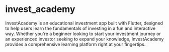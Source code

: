 # invest_academy
 InvestAcademy is an educational investment app built with Flutter, designed to help users learn the fundamentals of investing in a fun and interactive way. Whether you're a beginner looking to start your investment journey or an experienced investor seeking to expand your knowledge, InvestAcademy provides a comprehensive learning platform right at your fingertips.
